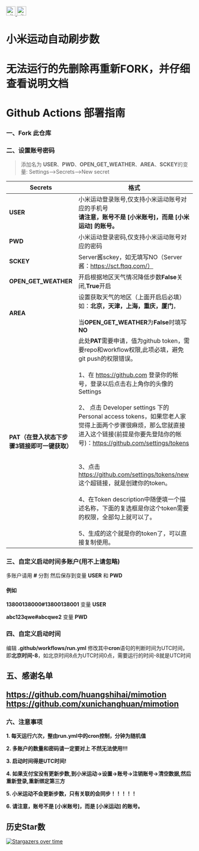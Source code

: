 #
</p>  
  <a href="https://github.com/matocool?tab=followers">
  <img src="https://img.shields.io/github/followers/matocool?label=Followers&style=plastic" height="25px" alt="github follow" /> </a>
  <a href="https://github.com/matocool/mimotion-repair-version/network">
  <img src="https://img.shields.io/github/stars/matocool?style=social" height="25px" alt="github follow" /> </a>
</p>

# 小米运动自动刷步数
# 无法运行的先删除再重新FORK，并仔细查看说明文档
# Github Actions 部署指南
### 一、Fork 此仓库

### 二、设置账号密码
> 添加名为  **USER**、**PWD**、**OPEN_GET_WEATHER**、**AREA**、**SCKEY**的变量: Settings-->Secrets-->New secret  

| Secrets |  格式  |
| -------- | ----- |
| **USER** |   小米运动登录账号,仅支持小米运动账号对应的手机号<br>**请注意，账号不是 [小米账号]，而是 [小米运动] 的账号。**|
| **PWD**|   小米运动登录密码,仅支持小米运动账号对应的密码|
|**SCKEY**|Server酱sckey，如无填写NO（Server酱：https://sct.ftqq.com/）|
| **OPEN_GET_WEATHER**|   开启根据地区天气情况降低步数**False**关闭,**True**开启|
| **AREA** |   设置获取天气的地区（上面开启后必填）如：**北京，天津，上海，重庆，厦门**，<br><br>当**OPEN_GET_WEATHER**为**False**时填写**NO**|
| **PAT（在登入状态下步骤3链接即可一键获取）**|此处**PAT**需要申请，值为github token，需要repo和workflow权限,此项必填，避免git push的权限错误。<br><br>1、在 https://github.com 登录你的帐号，登录以后点击右上角你的头像的Settings<br><br>2、 点击 Developer settings 下的 Personal access tokens，如果您老人家觉得上面两个步骤很麻烦，那么您就直接进入这个链接(前提是你要先登陆你的帐号)：https://github.com/settings/tokens<br><br><br>3、点击 https://github.com/settings/tokens/new 这个超链接，就是创建你的token。<br><br>4、在Token description中随便填一个描述名称，下面的复选框是你这个token需要的权限，全部勾上就可以了。<br><br>5、生成的这个就是你的token了，可以直接复制使用。|<br>


### 三、自定义启动时间多账户(用不上请忽略)

多账户请用 **#** 分割 然后保存到变量 **USER** 和 **PWD**

#### 例如

**13800138000#13800138001** 变量 **USER**

**abc123qwe#abcqwe2** 变量 **PWD**

### 四、自定义启动时间

编辑 **.github/workflows/run.yml**
修改其中**cron**语句的判断时间为UTC时间，即**北京时间-8**，如北京时间8点为UTC时间0点，需要运行的时间-8就是UTC时间


## 五、感谢名单<br><br>https://github.com/huangshihai/mimotion<br>https://github.com/xunichanghuan/mimotion



### 六、注意事项

**1. 每天运行六次，整由run.yml中的cron控制，分钟为随机值**

**2. 多账户的数量和密码请一定要对上 不然无法使用!!!**

**3. 启动时间得是UTC时间!**

**4. 如果支付宝没有更新步数,到小米运动->设置->账号->注销账号->清空数据,然后重新登录,重新绑定第三方**

**5. 小米运动不会更新步数，只有关联的会同步！！！！！**

**6. 请注意，账号不是 [小米账号]，而是 [小米运动] 的账号。**

## 历史Star数

[![Stargazers over time](https://starchart.cc/matocool/mimotion-repair-version.svg)](https://starchart.cc/matocool/mimotion-repair-version)

